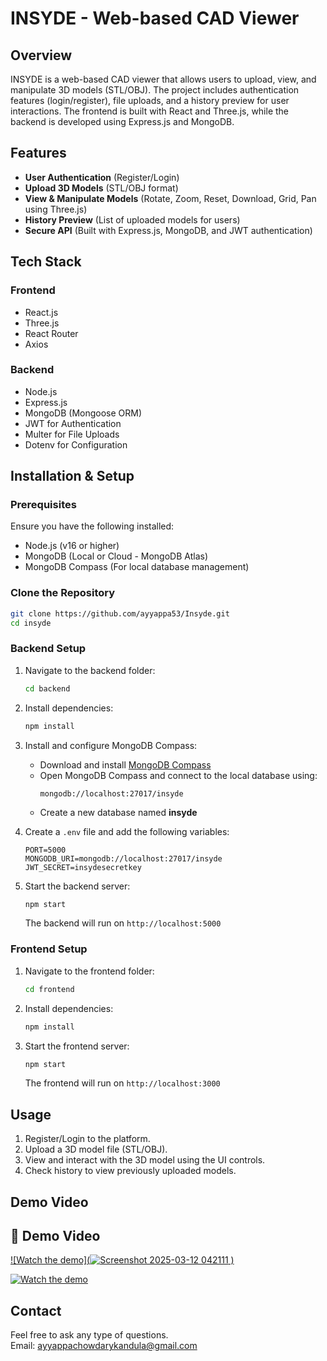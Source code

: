 # INSYDE - Web-based CAD Viewer  

## Overview  

INSYDE is a web-based CAD viewer that allows users to upload, view, and manipulate 3D models (STL/OBJ). The project includes authentication features (login/register), file uploads, and a history preview for user interactions. The frontend is built with React and Three.js, while the backend is developed using Express.js and MongoDB.  

## Features  

- **User Authentication** (Register/Login)  
- **Upload 3D Models** (STL/OBJ format)  
- **View & Manipulate Models** (Rotate, Zoom, Reset, Download, Grid, Pan using Three.js)  
- **History Preview** (List of uploaded models for users)  
- **Secure API** (Built with Express.js, MongoDB, and JWT authentication)  

## Tech Stack  

### Frontend  
- React.js  
- Three.js  
- React Router  
- Axios  

### Backend  
- Node.js  
- Express.js  
- MongoDB (Mongoose ORM)  
- JWT for Authentication  
- Multer for File Uploads  
- Dotenv for Configuration  

## Installation & Setup  

### Prerequisites  

Ensure you have the following installed:  

- Node.js (v16 or higher)  
- MongoDB (Local or Cloud - MongoDB Atlas)  
- MongoDB Compass (For local database management)  

### Clone the Repository  

```sh
git clone https://github.com/ayyappa53/Insyde.git
cd insyde
```  

### Backend Setup  

1. Navigate to the backend folder:  
   ```sh
   cd backend
   ```  
2. Install dependencies:  
   ```sh
   npm install
   ```  
3. Install and configure MongoDB Compass:  
   - Download and install [MongoDB Compass](https://www.mongodb.com/try/download/compass)  
   - Open MongoDB Compass and connect to the local database using:  
     ```
     mongodb://localhost:27017/insyde
     ```
   - Create a new database named **insyde**  

4. Create a `.env` file and add the following variables:  
   ```env
   PORT=5000
   MONGODB_URI=mongodb://localhost:27017/insyde
   JWT_SECRET=insydesecretkey
   ```
   
6. Start the backend server:  
   ```sh
   npm start
   ```  
   The backend will run on `http://localhost:5000`  

### Frontend Setup  

1. Navigate to the frontend folder:  
   ```sh
   cd frontend
   ```  
2. Install dependencies:  
   ```sh
   npm install
   ```  
3. Start the frontend server:  
   ```sh
   npm start
   ```  
   The frontend will run on `http://localhost:3000`  

## Usage  

1. Register/Login to the platform.  
2. Upload a 3D model file (STL/OBJ).  
3. View and interact with the 3D model using the UI controls.  
4. Check history to view previously uploaded models.  

## Demo Video  

## 🎥 Demo Video  
[![Watch the demo](![Screenshot 2025-03-12 042111](https://github.com/user-attachments/assets/c566b999-13df-4266-9bd8-ca144b7bbe10)
)](https://drive.google.com/file/d/1V6rTUdr0KTGZW5y7vZY_koL0tgrsIuXS/view?usp=sharing)

[![Watch the demo](![image](https://github.com/user-attachments/assets/59ccc728-2f4f-4291-9c1d-240268db1c14)
)](https://drive.google.com/file/d/1V6rTUdr0KTGZW5y7vZY_koL0tgrsIuXS/view?usp=sharing)

## Contact  

Feel free to ask any type of questions.  
Email: [ayyappachowdarykandula@gmail.com](mailto:ayyappachowdarykandula@gmail.com)  
